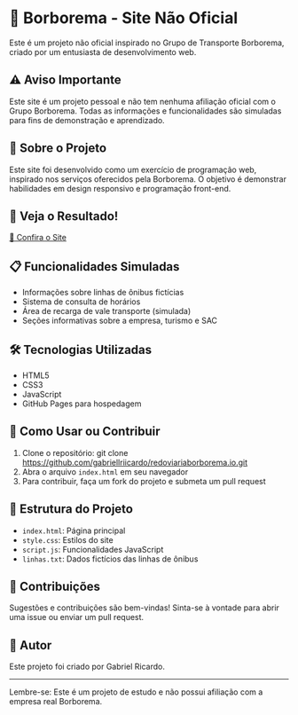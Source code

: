 # 🚌 Borborema - Site Não Oficial

Este é um projeto não oficial inspirado no Grupo de Transporte Borborema, criado por um entusiasta de desenvolvimento web.

## ⚠️ Aviso Importante

Este site é um projeto pessoal e não tem nenhuma afiliação oficial com o Grupo Borborema. Todas as informações e funcionalidades são simuladas para fins de demonstração e aprendizado.

## 🌟 Sobre o Projeto

Este site foi desenvolvido como um exercício de programação web, inspirado nos serviços oferecidos pela Borborema. O objetivo é demonstrar habilidades em design responsivo e programação front-end.

## 🔗 Veja o Resultado!

[🚀 Confira o Site](https://gabriellriicardo.github.io/redoviariaborborema.io/)

## 📋 Funcionalidades Simuladas

- Informações sobre linhas de ônibus fictícias
- Sistema de consulta de horários
- Área de recarga de vale transporte (simulada)
- Seções informativas sobre a empresa, turismo e SAC

## 🛠️ Tecnologias Utilizadas

- HTML5
- CSS3
- JavaScript
- GitHub Pages para hospedagem

## 🚀 Como Usar ou Contribuir

1. Clone o repositório: git clone https://github.com/gabriellriicardo/redoviariaborborema.io.git
2. Abra o arquivo `index.html` em seu navegador
3. Para contribuir, faça um fork do projeto e submeta um pull request

## 📂 Estrutura do Projeto

- `index.html`: Página principal
- `style.css`: Estilos do site
- `script.js`: Funcionalidades JavaScript
- `linhas.txt`: Dados fictícios das linhas de ônibus

## 🤝 Contribuições

Sugestões e contribuições são bem-vindas! Sinta-se à vontade para abrir uma issue ou enviar um pull request.

## 👤 Autor

Este projeto foi criado por Gabriel Ricardo.

---

Lembre-se: Este é um projeto de estudo e não possui afiliação com a empresa real Borborema.
